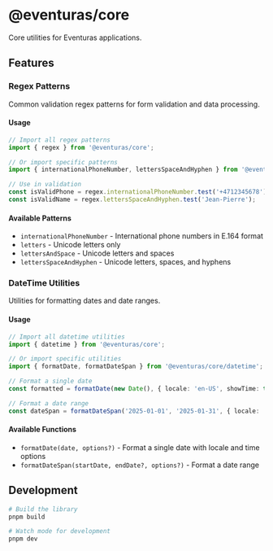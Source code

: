 # @eventuras/core

Core utilities for Eventuras applications.

## Features

### Regex Patterns

Common validation regex patterns for form validation and data processing.

#### Usage

```typescript
// Import all regex patterns
import { regex } from '@eventuras/core';

// Or import specific patterns
import { internationalPhoneNumber, lettersSpaceAndHyphen } from '@eventuras/core/regex';

// Use in validation
const isValidPhone = regex.internationalPhoneNumber.test('+4712345678');
const isValidName = regex.lettersSpaceAndHyphen.test('Jean-Pierre');
```

#### Available Patterns

- `internationalPhoneNumber` - International phone numbers in E.164 format
- `letters` - Unicode letters only
- `lettersAndSpace` - Unicode letters and spaces
- `lettersSpaceAndHyphen` - Unicode letters, spaces, and hyphens

### DateTime Utilities

Utilities for formatting dates and date ranges.

#### Usage

```typescript
// Import all datetime utilities
import { datetime } from '@eventuras/core';

// Or import specific utilities
import { formatDate, formatDateSpan } from '@eventuras/core/datetime';

// Format a single date
const formatted = formatDate(new Date(), { locale: 'en-US', showTime: true });

// Format a date range
const dateSpan = formatDateSpan('2025-01-01', '2025-01-31', { locale: 'nb-NO' });
```

#### Available Functions

- `formatDate(date, options?)` - Format a single date with locale and time options
- `formatDateSpan(startDate, endDate?, options?)` - Format a date range

## Development

```bash
# Build the library
pnpm build

# Watch mode for development
pnpm dev
```
